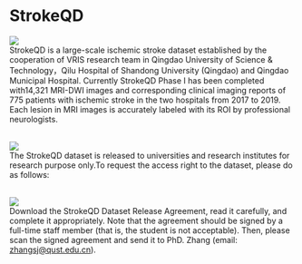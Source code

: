 # StrokeQD
<img src="https://img.shields.io/badge/StrokeQD-Introduction-brightgreen" /><br>
StrokeQD is a large-scale ischemic stroke dataset established by the cooperation of VRIS research team in Qingdao University of Science & Technology，Qilu Hospital of Shandong University (Qingdao) and Qingdao Municipal Hospital. Currently StrokeQD Phase I has been completed with14,321 MRI-DWI images and corresponding clinical imaging reports of 775 patients with ischemic stroke in the two hospitals from 2017 to 2019. Each lesion in MRI images is accurately labeled with its ROI by professional neurologists.

<br><img src="https://img.shields.io/badge/StrokeQD-Request-brightgreen" /><br>
The StrokeQD dataset is released to universities and research institutes for research purpose only.To request the access right to the dataset, please do as follows:
<br>

<br><img src="https://img.shields.io/badge/StrokeQD-More-brightgreen" /><br>
Download the StrokeQD Dataset Release Agreement, read it carefully, and complete it appropriately.
Note that the agreement should be signed by a full-time staff member (that is, the student is not acceptable). 
Then, please scan the signed agreement and send it to PhD. Zhang (email: zhangsj@qust.edu.cn).

